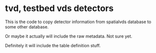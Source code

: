 # tvd, testbed vds detectors

This is the code to copy detector information from spatialvds database
to some other database.

Or maybe it actually will include the raw metadata.  Not sure yet.

Definitely it will include the table definition stuff.
